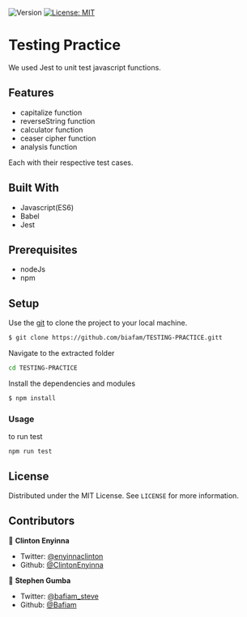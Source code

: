 <p>
  <img alt="Version" src="https://img.shields.io/badge/version-0.0.1-blue.svg?cacheSeconds=2592000" />
  <a href="#" target="_blank">
    <img alt="License: MIT " src="https://img.shields.io/badge/License-MIT -yellow.svg" />
  </a>

</p>

# Testing Practice

We used Jest to unit test javascript functions.

## Features

- capitalize function
- reverseString function
- calculator function
- ceaser cipher function
- analysis function

Each with their respective test cases.

## Built With

- Javascript(ES6)
- Babel
- Jest

## Prerequisites

- nodeJs
- npm

## Setup

Use the [git](https://git-scm.com/downloads) to clone the project to your local machine.

```sh
$ git clone https://github.com/biafam/TESTING-PRACTICE.gitt
```

Navigate to the extracted folder

```sh
cd TESTING-PRACTICE
```

Install the dependencies and modules

```sh
$ npm install
```

### Usage

to run test

```
npm run test
```

<!-- LICENSE -->

## License

Distributed under the MIT License. See `LICENSE` for more information.

## Contributors

👤 **Clinton Enyinna**

- Twitter: [@enyinnaclinton ](https://twitter.com/ClintonEnyinna)
- Github: [@ClintonEnyinna](https://github.com/ClintonEnyinna)

👤 **Stephen Gumba**

- Twitter: [@bafiam_steve](https://twitter.com/Bafiam_steve)
- Github: [@Bafiam](https://github.com/bafiam)
